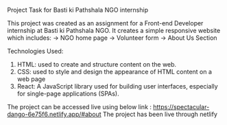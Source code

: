 Project Task for Basti ki Pathshala NGO internship

This project was created as an assignment for a Front-end Developer internship at Basti ki Pathshala NGO.
It creates a simple responsive website which includes:
  -> NGO home page
  -> Volunteer form
  -> About Us Section

Technologies Used:
1. HTML: used to create and structure content on the web.
2. CSS: used to style and design the appearance of HTML content on a web page
3. React: A JavaScript library used for building user interfaces, especially for single-page applications (SPAs).

The project can be accessed live using below link : 
https://spectacular-dango-6e75f6.netlify.app/#about
The project has been live through netlify
   
